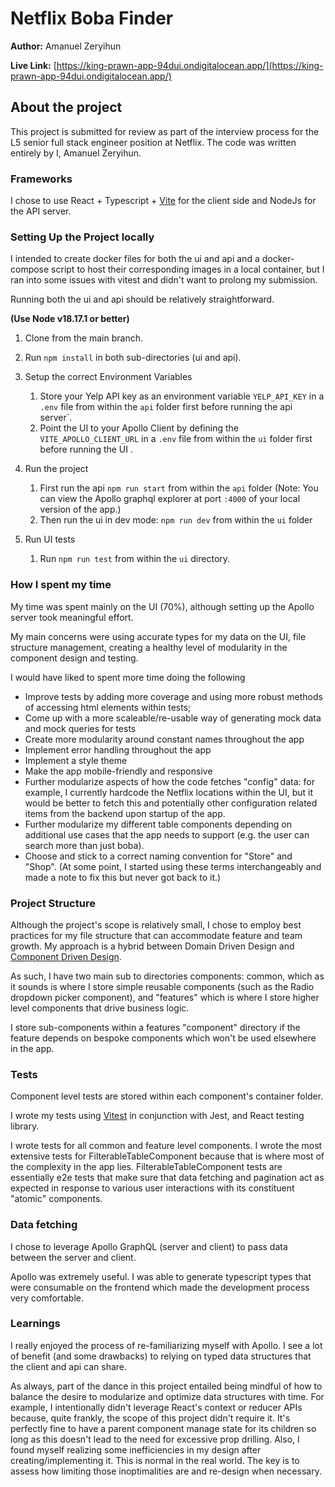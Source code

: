# Netflix Boba Finder

**Author:** Amanuel Zeryihun

**Live Link:** [https://king-prawn-app-94dui.ondigitalocean.app/](https://king-prawn-app-94dui.ondigitalocean.app/)

## About the project

This project is submitted for review as part of the interview process for the L5 senior full stack engineer position at Netflix. The code was written entirely by I, Amanuel Zeryihun.

### Frameworks

I chose to use React + Typescript + [Vite](https://vitejs.dev/) for the client side and NodeJs for the API server.

### Setting Up the Project locally

I intended to create docker files for both the ui and api and a docker-compose script to host their corresponding images in a local container, but I ran into some issues with vitest and didn't want to prolong my submission.

Running both the ui and api should be relatively straightforward.

**(Use Node v18.17.1 or better)**

1. Clone from the main branch.

2. Run `npm install` in both sub-directories (ui and api).

3. Setup the correct Environment Variables

   1. Store your Yelp API key as an environment variable `YELP_API_KEY` in a `.env` file from within the `api` folder first before running the api server`.
   2. Point the UI to your Apollo Client by defining the `VITE_APOLLO_CLIENT_URL` in a `.env` file from within the `ui` folder first before running the UI .

4. Run the project

   1. First run the api `npm run start` from within the `api` folder (Note: You can view the Apollo graphql explorer at port `:4000` of your local version of the app.)
   2. Then run the ui in dev mode: `npm run dev` from within the `ui` folder

5. Run UI tests
   1. Run `npm run test` from within the `ui` directory.

### How I spent my time

My time was spent mainly on the UI (70%), although setting up the Apollo server took meaningful effort.

My main concerns were using accurate types for my data on the UI, file structure management, creating a healthy level of modularity in the component design and testing.

I would have liked to spent more time doing the following

- Improve tests by adding more coverage and using more robust methods of accessing html elements within tests;
- Come up with a more scaleable/re-usable way of generating mock data and mock queries for tests
- Create more modularity around constant names throughout the app
- Implement error handling throughout the app
- Implement a style theme
- Make the app mobile-friendly and responsive
- Further modularize aspects of how the code fetches "config" data: for example, I currently hardcode the Netflix locations within the UI, but it would be better to fetch this and potentially other configuration related items from the backend upon startup of the app.
- Further modularize my different table components depending on additional use cases that the app needs to support (e.g. the user can search more than just boba).
- Choose and stick to a correct naming convention for "Store" and "Shop". (At some point, I started using these terms interchangeably and made a note to fix this but never got back to it.)

### Project Structure

Although the project's scope is relatively small, I chose to employ best practices for my file structure that can accommodate feature and team growth. My approach is a hybrid between Domain Driven Design and [Component Driven Design](https://www.componentdriven.org/).

As such, I have two main sub to directories components: common, which as it sounds is where I store simple reusable components (such as the Radio dropdown picker component), and "features" which is where I store higher level components that drive business logic.

I store sub-components within a features "component" directory if the feature depends on bespoke components which won't be used elsewhere in the app.

### Tests

Component level tests are stored within each component's container folder.

I wrote my tests using [Vitest](https://vitest.dev/) in conjunction with Jest, and React testing library.

I wrote tests for all common and feature level components. I wrote the most extensive tests for FilterableTableComponent because that is where most of the complexity in the app lies. FilterableTableComponent tests are essentially e2e tests that make sure that data fetching and pagination act as expected in response to various user interactions with its constituent "atomic" components.

### Data fetching

I chose to leverage Apollo GraphQL (server and client) to pass data between the server and client.

Apollo was extremely useful. I was able to generate typescript types that were consumable on the frontend which made the development process very comfortable.

### Learnings

I really enjoyed the process of re-familiarizing myself with Apollo. I see a lot of benefit (and some drawbacks) to relying on typed data structures that the client and api can share.

As always, part of the dance in this project entailed being mindful of how to balance the desire to modularize and optimize data structures with time. For example, I intentionally didn't leverage React's context or reducer APIs because, quite frankly, the scope of this project didn't require it. It's perfectly fine to have a parent component manage state for its children so long as this doesn't lead to the need for excessive prop drilling. Also, I found myself realizing some inefficiencies in my design after creating/implementing it. This is normal in the real world. The key is to assess how limiting those inoptimalities are and re-design when necessary.
